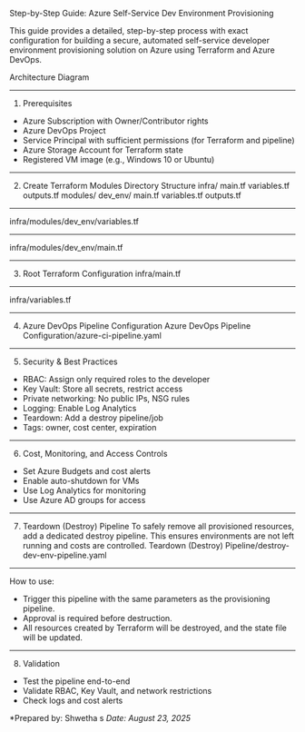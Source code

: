 Step-by-Step Guide: Azure Self-Service Dev Environment Provisioning

This guide provides a detailed, step-by-step process with exact configuration for building a secure, automated self-service developer environment
provisioning solution on Azure using Terraform and Azure DevOps.

 Architecture Diagram
 

--------------------------------------------------------------------------------------
1. Prerequisites
- Azure Subscription with Owner/Contributor rights
- Azure DevOps Project
- Service Principal with sufficient permissions (for Terraform and pipeline)
- Azure Storage Account for Terraform state
- Registered VM image (e.g., Windows 10 or Ubuntu)
----------------------------------------------------------------------------------------------
2. Create Terraform Modules
Directory Structure
infra/
  main.tf
  variables.tf
  outputs.tf
  modules/
    dev_env/
      main.tf
      variables.tf
      outputs.tf
---------------------------------------------------------------------------------------------
infra/modules/dev_env/variables.tf

---------------------------------------------------------------------------------------------
infra/modules/dev_env/main.tf

--------------------------------------------------------------------------------------------
 3. Root Terraform Configuration
 infra/main.tf
-----------------------------------------------------------------------------------
infra/variables.tf

-----------------------------------------------------------------------------------
4. Azure DevOps Pipeline Configuration
 Azure DevOps Pipeline Configuration/azure-ci-pipeline.yaml
-------------------------------------------------------------------------------------
 5. Security & Best Practices
- RBAC: Assign only required roles to the developer
- Key Vault: Store all secrets, restrict access
- Private networking: No public IPs, NSG rules
- Logging: Enable Log Analytics
- Teardown: Add a destroy pipeline/job
- Tags: owner, cost center, expiration
--------------------------------------------------------------------------------------------------------
6. Cost, Monitoring, and Access Controls
- Set Azure Budgets and cost alerts
- Enable auto-shutdown for VMs
- Use Log Analytics for monitoring
- Use Azure AD groups for access
-------------------------------------------------------------------------------------------------------
7. Teardown (Destroy) Pipeline
To safely remove all provisioned resources, add a dedicated destroy pipeline. This ensures environments are not left running and costs are controlled.
 Teardown (Destroy) Pipeline/destroy-dev-env-pipeline.yaml
----------------------------------------------------------------------------------------------------------------
How to use:
- Trigger this pipeline with the same parameters as the provisioning pipeline.
- Approval is required before destruction.
- All resources created by Terraform will be destroyed, and the state file will be updated.
------------------------------------------------------------------------------------------------------
8. Validation
- Test the pipeline end-to-end
- Validate RBAC, Key Vault, and network restrictions
- Check logs and cost alerts


*Prepared by: Shwetha s
*Date: August 23, 2025*


